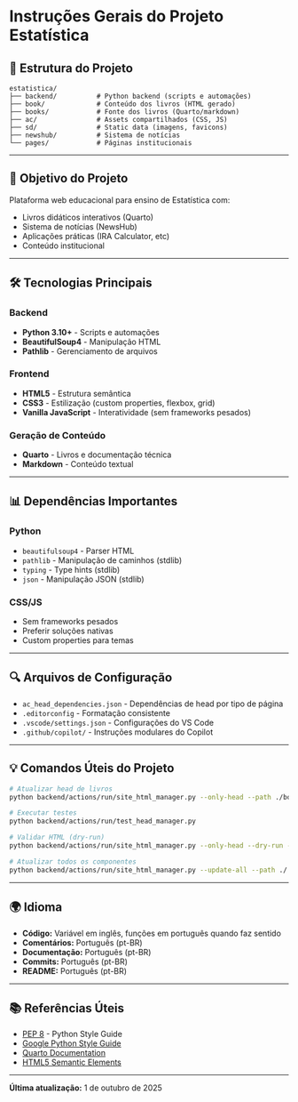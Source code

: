 # Instruções Gerais do Projeto Estatística

## 🎯 Estrutura do Projeto

```
estatistica/
├── backend/          # Python backend (scripts e automações)
├── book/             # Conteúdo dos livros (HTML gerado)
├── books/            # Fonte dos livros (Quarto/markdown)
├── ac/               # Assets compartilhados (CSS, JS)
├── sd/               # Static data (imagens, favicons)
├── newshub/          # Sistema de notícias
└── pages/            # Páginas institucionais
```

---

## 🎯 Objetivo do Projeto

Plataforma web educacional para ensino de Estatística com:
- Livros didáticos interativos (Quarto)
- Sistema de notícias (NewsHub)
- Aplicações práticas (IRA Calculator, etc)
- Conteúdo institucional

---

## 🛠️ Tecnologias Principais

### Backend
- **Python 3.10+** - Scripts e automações
- **BeautifulSoup4** - Manipulação HTML
- **Pathlib** - Gerenciamento de arquivos

### Frontend
- **HTML5** - Estrutura semântica
- **CSS3** - Estilização (custom properties, flexbox, grid)
- **Vanilla JavaScript** - Interatividade (sem frameworks pesados)

### Geração de Conteúdo
- **Quarto** - Livros e documentação técnica
- **Markdown** - Conteúdo textual

---

## 📊 Dependências Importantes

### Python
- `beautifulsoup4` - Parser HTML
- `pathlib` - Manipulação de caminhos (stdlib)
- `typing` - Type hints (stdlib)
- `json` - Manipulação JSON (stdlib)

### CSS/JS
- Sem frameworks pesados
- Preferir soluções nativas
- Custom properties para temas

---

## 🔍 Arquivos de Configuração

- `ac_head_dependencies.json` - Dependências de head por tipo de página
- `.editorconfig` - Formatação consistente
- `.vscode/settings.json` - Configurações do VS Code
- `.github/copilot/` - Instruções modulares do Copilot

---

## 💡 Comandos Úteis do Projeto

```bash
# Atualizar head de livros
python backend/actions/run/site_html_manager.py --only-head --path ./book/

# Executar testes
python backend/actions/run/test_head_manager.py

# Validar HTML (dry-run)
python backend/actions/run/site_html_manager.py --only-head --dry-run --path ./

# Atualizar todos os componentes
python backend/actions/run/site_html_manager.py --update-all --path ./
```

---

## 🌍 Idioma

- **Código:** Variável em inglês, funções em português quando faz sentido
- **Comentários:** Português (pt-BR)
- **Documentação:** Português (pt-BR)
- **Commits:** Português (pt-BR)
- **README:** Português (pt-BR)

---

## 📚 Referências Úteis

- [PEP 8](https://pep8.org/) - Python Style Guide
- [Google Python Style Guide](https://google.github.io/styleguide/pyguide.html)
- [Quarto Documentation](https://quarto.org/)
- [HTML5 Semantic Elements](https://www.w3schools.com/html/html5_semantic_elements.asp)

---

**Última atualização:** 1 de outubro de 2025
